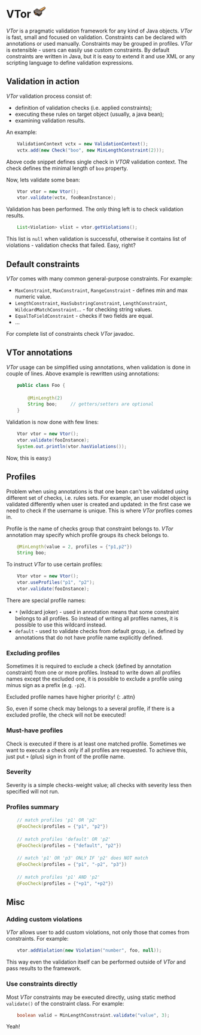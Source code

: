 # VTor ![VTor](vtor.png)

*VTor* is a pragmatic validation framework for any kind of Java objects.
*VTor* is fast, small and focused on validation. Constraints can be
declared with annotations or used manually. Constraints may be grouped
in profiles. *VTor* is extensible - users can easily use custom
constraints. By default constraints are written in Java, but it is easy
to extend it and use XML or any scripting language to define validation
expressions.

## Validation in action

*VTor* validation process consist of:

* definition of validation checks (i.e. applied constraints);
* executing these rules on target object (usually, a java bean);
* examining validation results.

An example:

~~~~~ java
    ValidationContext vctx = new ValidationContext();
    vctx.add(new Check("boo", new MinLengthConstraint(2)));
~~~~~

Above code snippet defines single check in *VTOR* validation context.
The check defines the minimal length of `boo` property.

Now, lets validate some bean:

~~~~~ java
    Vtor vtor = new Vtor();
    vtor.validate(vctx, fooBeanInstance);
~~~~~

Validation has been performed. The only thing left is to check
validation results.

~~~~~ java
    List<Violation> vlist = vtor.getViolations();
~~~~~

This list is `null` when validation is successful, otherwise it contains
list of violations - validation checks that failed. Easy, right?

## Default constraints

*VTor* comes with many common general-purpose constraints. For example:

* `MaxConstraint`, `MaxConstraint`, `RangeConstraint` - defines min and
  max numeric value.
* `LengthConstraint`, `HasSubstringConstraint`, `LengthConstraint`,
  `WildcardMatchConstraint`... - for checking string values.
* `EqualToFieldConstraint` - checks if two fields are equal.
* ...

For complete list of constraints check *VTor* javadoc.

## VTor annotations

*VTor* usage can be simplified using annotations, when validation is
done in couple of lines. Above example is rewritten using annotations:

~~~~~ java
    public class Foo {

    	@MinLength(2)
    	String boo;		// getters/setters are optional
    }
~~~~~

Validation is now done with few lines:

~~~~~ java
	Vtor vtor = new Vtor();
	vtor.validate(fooInstance);
	System.out.println(vtor.hasViolations());
~~~~~

Now, this is easy:)

## Profiles

Problem when using annotations is that one bean can't be validated
using different set of checks, i.e. rules sets. For example, an user
model object is validated differently when user is created and updated:
in the first case we need to check if the username is unique. This is
where *VTor* profiles comes in.

Profile is the name of checks group that constraint belongs to. *VTor*
annotation may specify which profile groups its check belongs to.

~~~~~ java
	@MinLength(value = 2, profiles = {"p1,p2"})
	String boo;
~~~~~

To instruct *VTor* to use certain profiles:

~~~~~ java
	Vtor vtor = new Vtor();
	vtor.useProfiles("p1", "p2");
	vtor.validate(fooInstance);
~~~~~

There are special profile names:

* `*` (wildcard joker) - used in annotation means that some constraint
  belongs to all profiles. So instead of writing all profiles names, it
  is possible to use this wildcard instead.
* `default` - used to validate checks from default group, i.e. defined
  by annotations that do not have profile name explicitly defined.

### Excluding profiles

Sometimes it is required to exclude a check (defined by annotation
constraint) from one or more profiles. Instead to write down all
profiles names except the excluded one, it is possible to exclude a
profile using minus sign as a prefix (e.g. `-p2`).

Excluded profile names have higher priority!
{: .attn}

So, even if some check may belongs to a several profile, if there is a
excluded profile, the check will not be executed!

### Must-have profiles

Check is executed if there is at least one matched profile. Sometimes we
want to execute a check only if all profiles are requested. To achieve
this, just put `+` (plus) sign in front of the profile name.

### Severity

Severity is a simple checks-weight value; all checks with severity less
then specified will not run.

### Profiles summary

~~~~~ java
    // match profiles 'p1' OR 'p2'
    @FooCheck(profiles = {"p1", "p2"})

    // match profiles 'default' OR 'p2'
    @FooCheck(profiles = {"default", "p2"})

    // match 'p1' OR 'p3' ONLY IF 'p2' does NOT match
    @FooCheck(profiles = {"p1", "-p2", "p3"})

    // match profiles 'p1' AND 'p2'
    @FooCheck(profiles = {"+p1", "+p2"})
~~~~~~

## Misc

### Adding custom violations

*VTor* allows user to add custom violations, not only those that comes
from constraints. For example:

~~~~~ java
    vtor.addViolation(new Violation("number", foo, null));
~~~~~

This way even the validation itself can be performed outside of *VTor*
and pass results to the framework.

### Use constraints directly

Most *VTor* constraints may be executed directly, using static method
`validate()` of the constraint class. For example:

~~~~~ java
    boolean valid = MinLengthConstraint.validate("value", 3);
~~~~~

Yeah!
